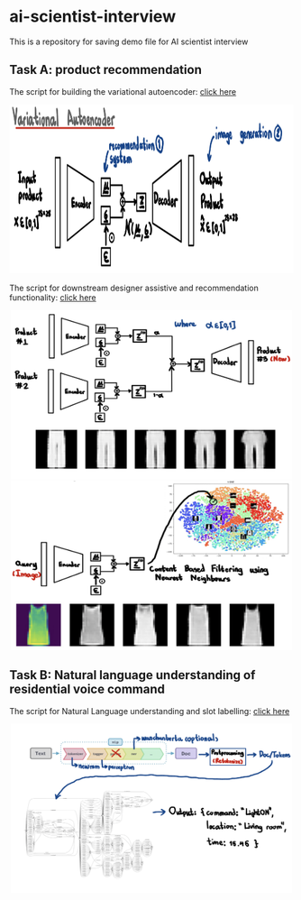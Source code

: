 # ai-scientist-interview

This is a repository for saving demo file for AI scientist interview

## Task A: product recommendation


The script for building the variational autoencoder: [click here](http://colab.research.google.com/github/Kasidit0052/ai-scientist-interview/blob/main/product_recommendation_encoder.ipynb)

<p align="center">
  <img src="https://github.com/Kasidit0052/ai-scientist-interview/blob/main/img_vae.png" height="300" class="center"/>
</p>

The script for downstream designer assistive and recommendation functionality: [click here](http://colab.research.google.com/github/Kasidit0052/ai-scientist-interview/blob/main/product_recommendation_downstream.ipynb)

<p align="center">
    <img src="https://github.com/Kasidit0052/ai-scientist-interview/blob/main/img_designer_assistive_model.png" height="300" width="500" class="center"/>
    <img src="https://github.com/Kasidit0052/ai-scientist-interview/blob/main/img_recommendation.png" height="300" width="500" class="center"/>
</p>

## Task B: Natural language understanding of residential voice command

The script for Natural Language understanding and slot labelling: [click here](http://colab.research.google.com/github/Kasidit0052/ai-scientist-interview/blob/main/simple_intent_detection.ipynb)

<p align="center">
  <img src="https://github.com/Kasidit0052/ai-scientist-interview/blob/main/img_nlu_slot_labelling.png" height="300" width="500" class="center"/>
</p>



